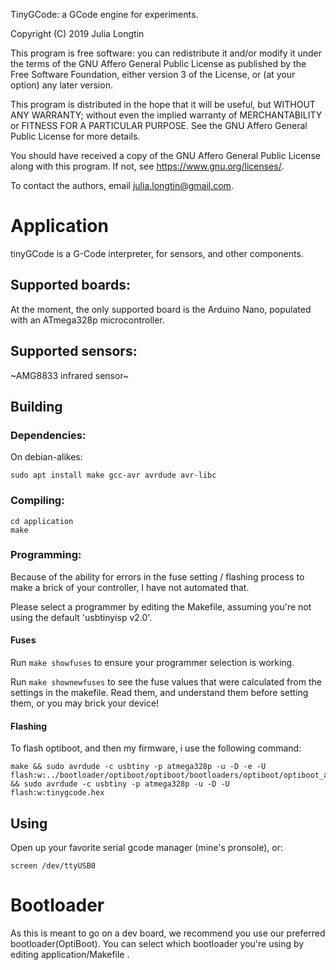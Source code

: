 TinyGCode: a GCode engine for experiments.

Copyright (C) 2019 Julia Longtin

This program is free software: you can redistribute it and/or modify
it under the terms of the GNU Affero General Public License as
published by the Free Software Foundation, either version 3 of the
License, or (at your option) any later version.

This program is distributed in the hope that it will be useful,
but WITHOUT ANY WARRANTY; without even the implied warranty of
MERCHANTABILITY or FITNESS FOR A PARTICULAR PURPOSE.  See the
GNU Affero General Public License for more details.

You should have received a copy of the GNU Affero General Public License
along with this program.  If not, see <https://www.gnu.org/licenses/>.

To contact the authors, email julia.longtin@gmail.com.

# Application

tinyGCode is a G-Code interpreter, for sensors, and other components.

## Supported boards:

At the moment, the only supported board is the Arduino Nano, populated with an ATmega328p microcontroller.

## Supported sensors:

~AMG8833 infrared sensor~

## Building

### Dependencies:

On debian-alikes:
```
sudo apt install make gcc-avr avrdude avr-libc
```

### Compiling:

```
cd application
make
```

### Programming:
Because of the ability for errors in the fuse setting / flashing process to make a brick of your controller, I have not automated that.

Please select a programmer by editing the Makefile, assuming you're not using the default 'usbtinyisp v2.0'.

#### Fuses
Run ```make showfuses``` to ensure your programmer selection is working.

Run ```make shownewfuses``` to see the fuse values that were calculated from the settings in the makefile. Read them, and understand them before setting them, or you may brick your device!

#### Flashing

To flash optiboot, and then my firmware, i use the following command:
```
make && sudo avrdude -c usbtiny -p atmega328p -u -D -e -U flash:w:../bootloader/optiboot/optiboot/bootloaders/optiboot/optiboot_atmega328.hex && sudo avrdude -c usbtiny -p atmega328p -u -D -U flash:w:tinygcode.hex
```

## Using
Open up your favorite serial gcode manager (mine's pronsole), or:
```
screen /dev/ttyUSB0
```

# Bootloader

As this is meant to go on a dev board, we recommend you use our preferred bootloader(OptiBoot). You can select which bootloader you're using by editing application/Makefile .



